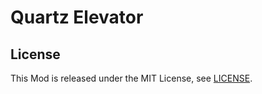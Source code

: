 # Quartz Elevator

## License

This Mod is released under the MIT License, see [LICENSE](./LICENSE).
